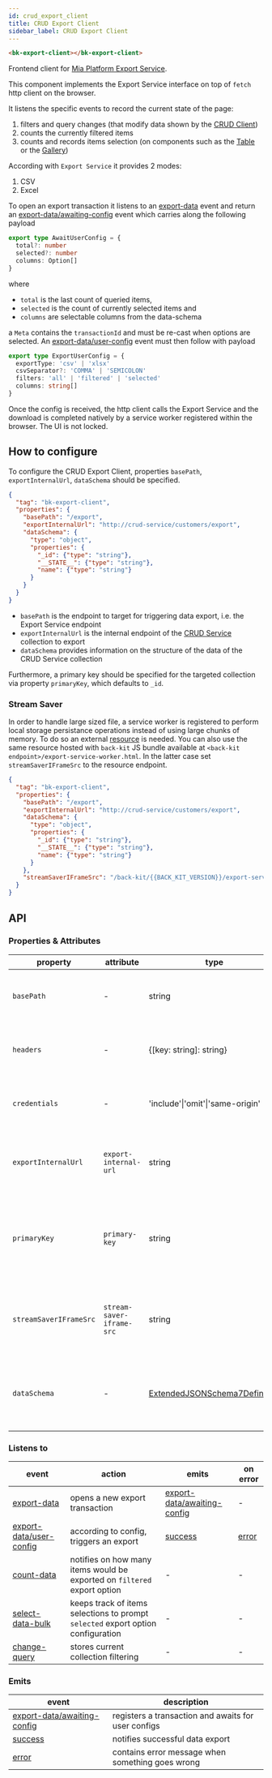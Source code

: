 ```yaml
---
id: crud_export_client
title: CRUD Export Client
sidebar_label: CRUD Export Client
---
```


<!--
WARNING: this file was automatically generated by Mia-Platform Doc Aggregator.
DO NOT MODIFY IT BY HAND.
Instead, modify the source file and run the aggregator to regenerate this file.
-->

<!--
WARNING:
This file is automatically generated. Please edit the 'README' file of the corresponding component and run `yarn copy:docs`
-->

[crud-service]: /runtime_suite/crud-service/10_overview_and_usage.md
[export-service]: /runtime_suite/export-service/10_overview.md

[resource]: https://jimmywarting.github.io/StreamSaver.js/mitm.html?version=2.0.0

[data-schema]: ../30_page_layout.md#data-schema

[bk-table]: ./510_table.md
[bk-gallery]: ./360_gallery.md
[bk-crud-client]: ./100_crud_client.md

[export-data]: ../70_events.md#export-data
[count-data]: ../70_events.md#count-data
[select-data-bulk]: ../70_events.md#select-data-bulk
[change-query]: ../70_events.md#change-query
[export-data/user-config]: ../70_events.md#export-data---user-config
[export-data/awaiting-config]: ../70_events.md#export-data---request-config
[success]: ../70_events.md#success
[error]: ../70_events.md#error



```html
<bk-export-client></bk-export-client>
```

Frontend client for [Mia Platform Export Service][export-service].

<!-- TODO link export flow -->

This component implements the Export Service interface on top of `fetch` http client on the browser.

It listens the specific events to record the current state of the page:

1. filters and query changes (that modify data shown by the [CRUD Client][bk-crud-client])
2. counts the currently filtered items
3. counts and records items selection (on components such as the [Table][bk-table] or the [Gallery][bk-gallery])

According with `Export Service` it provides 2 modes:

1. CSV
2. Excel

To open an export transaction it listens to an [export-data] event and return an [export-data/awaiting-config]
event which carries along the following payload

```typescript
export type AwaitUserConfig = {
  total?: number
  selected?: number
  columns: Option[]
}
```

where
- `total` is the last count of queried items,
- `selected` is the count of currently selected items and
- `columns` are selectable columns from the data-schema

a `Meta` contains the `transactionId` and must be re-cast when options are selected. An [export-data/user-config]
event must then follow with payload

```typescript
export type ExportUserConfig = {
  exportType: 'csv' | 'xlsx'
  csvSeparator?: 'COMMA' | 'SEMICOLON'
  filters: 'all' | 'filtered' | 'selected'
  columns: string[]
}
```

Once the config is received, the http client calls the Export Service and the download is completed natively by
a service worker registered within the browser. The UI is not locked.

## How to configure


To configure the CRUD Export Client, properties `basePath`, `exportInternalUrl`, `dataSchema` should be specified.

```json
{
  "tag": "bk-export-client",
  "properties": {
    "basePath": "/export",
    "exportInternalUrl": "http://crud-service/customers/export",
    "dataSchema": {
      "type": "object",
      "properties": {
        "_id": {"type": "string"},
        "__STATE__": {"type": "string"},
        "name": {"type": "string"}
      }
    }
  }
}
```

- `basePath` is the endpoint to target for triggering data export, i.e. the Export Service endpoint
- `exportInternalUrl` is the internal endpoint of the [CRUD Service][crud-service] collection to export
- `dataSchema` provides information on the structure of the data of the CRUD Service collection

Furthermore, a primary key should be specified for the targeted collection via property `primaryKey`, which defaults to `_id`.

### Stream Saver

In order to handle large sized file, a service worker is registered to perform local storage persistance operations instead of using large chunks of memory. To do so an external [resource] is needed. You can also use the same resource hosted with `back-kit` JS bundle available at `<back-kit endpoint>/export-service-worker.html`.
In the latter case set `streamSaverIFrameSrc` to the resource endpoint.


```json
{
  "tag": "bk-export-client",
  "properties": {
    "basePath": "/export",
    "exportInternalUrl": "http://crud-service/customers/export",
    "dataSchema": {
      "type": "object",
      "properties": {
        "_id": {"type": "string"},
        "__STATE__": {"type": "string"},
        "name": {"type": "string"}
      }
    },
    "streamSaverIFrameSrc": "/back-kit/{{BACK_KIT_VERSION}}/export-service-worker.html"
  }
}
```

<!-- ###
To allow notifications in case of failure an `error` event is triggered.
Add to `bk-notifications` the following error trigger
```json
{
  ...,
  "errorEventMap": {
    "export-data": {
      "title": "Error",
      "content": "An error occurred while exporting data"
    },
    ...
  }
}
``` -->

## API

### Properties & Attributes

| property               | attribute                 | type                                         | default | description                                                                       |
| ---------------------- | ------------------------- | -------------------------------------------- | ------- | --------------------------------------------------------------------------------- |
| `basePath`             | -                         | string                                       | -       | the URL base path to which to send HTTP requests                                  |
| `headers`              | -                         | {[key: string]: string}                      | -       | headers to add when an HTTP request is sent                                       |
| `credentials`          | -                         | 'include'\|'omit'\|'same-origin'             | -       | credentials policy to apply to HTTP requests                                      |
| `exportInternalUrl`    | `export-internal-url`     | string                                       | -       | url to be called internally to get `jsonl` formatted data                         |
| `primaryKey`           | `primary-key`             | string                                       | '_id'   | primary key to filter selected data when `selected only export` option is enabled |
| `streamSaverIFrameSrc` | `stream-saver-iframe-src` | string                                       | -       | location where stream saver service worker files are served                       |
| `dataSchema`           | -                         | [ExtendedJSONSchema7Definition][data-schema] | -       | data-schema describing the fields structure of the CRUD collection                |

### Listens to

| event                     | action                                                                           | emits                         | on error |
| ------------------------- | -------------------------------------------------------------------------------- | ----------------------------- | -------- |
| [export-data]             | opens a new export transaction                                                   | [export-data/awaiting-config] | -        |
| [export-data/user-config] | according to config, triggers an export                                          | [success]                     | [error]  |
| [count-data]              | notifies on how many items would be exported on `filtered` export option         | -                             | -        |
| [select-data-bulk]        | keeps track of items selections to prompt `selected` export option configuration | -                             | -        |
| [change-query]            | stores current collection filtering                                              | -                             | -        |

### Emits

| event                         | description                                         |
| ----------------------------- | --------------------------------------------------- |
| [export-data/awaiting-config] | registers a transaction and awaits for user configs |
| [success]                     | notifies successful data export                     |
| [error]                       | contains error message when something goes wrong    |
